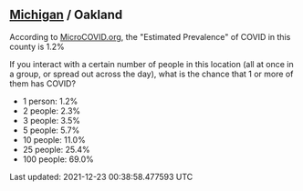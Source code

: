 
## [Michigan](/united-states/michigan) / Oakland

According to [MicroCOVID.org](http://microcovid.org),
the "Estimated Prevalence" of COVID in this county is 1.2%

If you interact with a certain number of people in this location
(all at once in a group, or spread out across the day), what is the chance that
1 or more of them has COVID?

- 1 person: 1.2%
- 2 people: 2.3%
- 3 people: 3.5%
- 5 people: 5.7%
- 10 people: 11.0%
- 25 people: 25.4%
- 100 people: 69.0%

Last updated: 2021-12-23 00:38:58.477593 UTC
